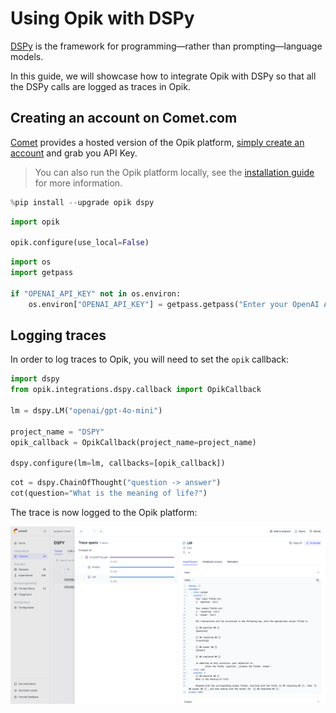 # Using Opik with DSPy

[DSPy](https://dspy.ai/) is the framework for programming—rather than prompting—language models.

In this guide, we will showcase how to integrate Opik with DSPy so that all the DSPy calls are logged as traces in Opik.

## Creating an account on Comet.com

[Comet](https://www.comet.com/site?from=llm&utm_source=opik&utm_medium=colab&utm_content=dspy&utm_campaign=opik) provides a hosted version of the Opik platform, [simply create an account](https://www.comet.com/signup?from=llm&utm_source=opik&utm_medium=colab&utm_content=dspy&utm_campaign=opik) and grab you API Key.

> You can also run the Opik platform locally, see the [installation guide](https://www.comet.com/docs/opik/self-host/overview/?from=llm&utm_source=opik&utm_medium=colab&utm_content=dspy&utm_campaign=opik) for more information.


```python
%pip install --upgrade opik dspy
```


```python
import opik

opik.configure(use_local=False)
```


```python
import os
import getpass

if "OPENAI_API_KEY" not in os.environ:
    os.environ["OPENAI_API_KEY"] = getpass.getpass("Enter your OpenAI API key: ")
```

## Logging traces

In order to log traces to Opik, you will need to set the `opik` callback:


```python
import dspy
from opik.integrations.dspy.callback import OpikCallback

lm = dspy.LM("openai/gpt-4o-mini")

project_name = "DSPY"
opik_callback = OpikCallback(project_name=project_name)

dspy.configure(lm=lm, callbacks=[opik_callback])
```


```python
cot = dspy.ChainOfThought("question -> answer")
cot(question="What is the meaning of life?")
```

The trace is now logged to the Opik platform:

![DSPy trace](https://raw.githubusercontent.com/comet-ml/opik/main/apps/opik-documentation/documentation/fern/img/cookbook/dspy_trace_cookbook.png)
